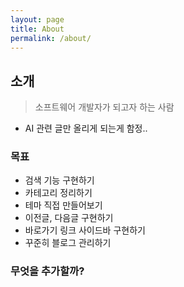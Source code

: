 ```yaml
---
layout: page
title: About
permalink: /about/
---
```


## 소개
> 소프트웨어 개발자가 되고자 하는 사람
- AI 관련 글만 올리게 되는게 함정..

### 목표
- 검색 기능 구현하기
- 카테고리 정리하기
- 테마 직접 만들어보기
- 이전글, 다음글 구현하기
- 바로가기 링크 사이드바 구현하기
- 꾸준히 블로그 관리하기

### 무엇을 추가할까?

